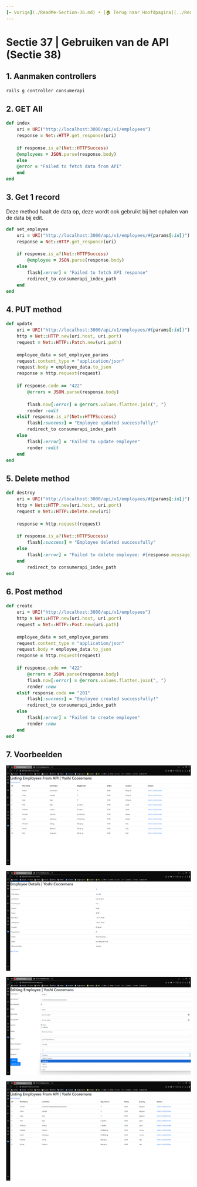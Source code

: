 ```yaml
---
[⬅️ Vorige](./ReadMe-Section-36.md) • [🏠 Terug naar Hoofdpagina](../ReadMe.md) • [Einde ❌]
---
```


# Sectie 37 | Gebruiken van de API (Sectie 38)

## 1. Aanmaken controllers

```ps
rails g controller consumerapi
```

## 2. GET All

```rb
def index
    uri = URI("http://localhost:3000/api/v1/employees")
    response = Net::HTTP.get_response(uri)

    if response.is_a?(Net::HTTPSuccess)
    @employees = JSON.parse(response.body)
    else
    @error = "Failed to fetch data from API"
    end
end
```

## 3. Get 1 record

Deze method haalt de data op, deze wordt ook gebruikt bij het ophalen van de data bij edit.

```rb
def set_employee
    uri = URI("http://localhost:3000/api/v1/employees/#{params[:id]}")
    response = Net::HTTP.get_response(uri)

    if response.is_a?(Net::HTTPSuccess)
        @employee = JSON.parse(response.body)
    else
        flash[:error] = "Failed to fetch API response"
        redirect_to consumerapi_index_path
    end
end
```

## 4. PUT method

```rb
def update
    uri = URI("http://localhost:3000/api/v1/employees/#{params[:id]}")
    http = Net::HTTP.new(uri.host, uri.port)
    request = Net::HTTP::Patch.new(uri.path)

    employee_data = set_employee_params
    request.content_type = "application/json"
    request.body = employee_data.to_json
    response = http.request(request)

    if response.code == "422"
        @errors = JSON.parse(response.body)

        flash.now[:error] = @errors.values.flatten.join(", ")
        render :edit
    elsif response.is_a?(Net::HTTPSuccess)
        flash[:success] = "Employee updated successfully!"
        redirect_to consumerapi_index_path
    else
        flash[:error] = "Failed to update employee"
        render :edit
    end
end
```

## 5. Delete method

```rb
def destroy
    uri = URI("http://localhost:3000/api/v1/employees/#{params[:id]}")
    http = Net::HTTP.new(uri.host, uri.port)
    request = Net::HTTP::Delete.new(uri)

    response = http.request(request)

    if response.is_a?(Net::HTTPSuccess)
        flash[:success] = "Employee deleted successfully"
    else
        flash[:error] = "Failed to delete employee: #{response.message}"
    end
        redirect_to consumerapi_index_path
end
```

## 6. Post method

```rb
def create
    uri = URI("http://localhost:3000/api/v1/employees")
    http = Net::HTTP.new(uri.host, uri.port)
    request = Net::HTTP::Post.new(uri.path)

    employee_data = set_employee_params
    request.content_type = "application/json"
    request.body = employee_data.to_json
    response = http.request(request)

    if response.code == "422"
        @errors = JSON.parse(response.body)
        flash.now[:error] = @errors.values.flatten.join(", ")
        render :new
    elsif response.code == "201"
        flash[:success] = "Employee created successfully!"
        redirect_to consumerapi_index_path
    else
        flash[:error] = "Failed to create employee"
        render :new
    end
end
```

## 7. Voorbeelden

![](../images/api-8.png)

![](../images/api-9.png)

![](../images/api-10.png)

![](../images/api-11.png)
